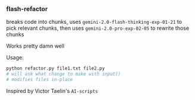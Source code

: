 ### flash-refactor

breaks code into chunks, uses `gemini-2.0-flash-thinking-exp-01-21` to pick relevant chunks, then uses `gemini-2.0-pro-exp-02-05` to rewrite those chunks

Works pretty damn well

Usage:

```sh
python refactor.py file1.txt file2.py
# will ask what change to make with input()
# modifies files in-place
```


Inspired by Victor Taelin's `AI-scripts`
